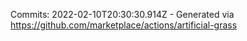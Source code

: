Commits: 2022-02-10T20:30:30.914Z - Generated via https://github.com/marketplace/actions/artificial-grass
<br>

